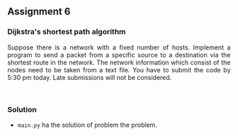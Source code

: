 ## Assignment 6

### Dijkstra's shortest path algorithm

<p style="text-align: justify"> Suppose there is a network with a fixed number of hosts. Implement a program to send a packet from a specific source to a destination via the shortest route in the network. The network information which consist of the nodes need to be taken from a text file. You have to submit the code by 5:30 pm today. Late submissions will not be considered.
</p>

<br />

### Solution

* `main.py` ha the solution of problem the problem.

